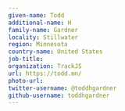 ```yaml
---
given-name: Todd	
additional-name: H
family-name: Gardner
locality: Stillwater
region: Minnesota
country-name: United States
job-title: 
organization: TrackJS
url: https://todd.mn/
photo-url: 
twitter-username: @toddhgardner
github-username: toddhgardner
---
```

